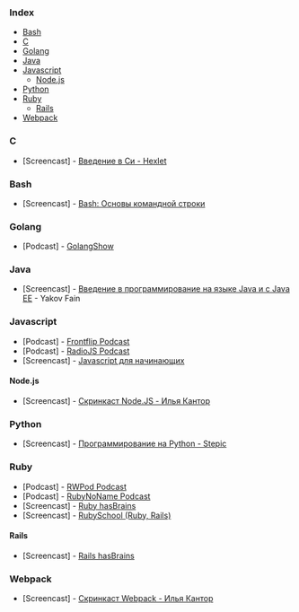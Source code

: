 ### Index

* [Bash](#bash)
* [C](#c)
* [Golang](#golang)
* [Java](#java)
* [Javascript](#javascript)
  * [Node.js](#nodejs)
* [Python](#python)
* [Ruby](#ruby)
  * [Rails](#rails)
* [Webpack](#webpack)


### C
* [Screencast] - [Введение в Си - Hexlet](https://ru.hexlet.io/courses/introduction_to_c)


### Bash

* [Screencast] - [Bash: Основы командной строки](https://ru.hexlet.io/courses/bash)


### Golang

* [Podcast] - [GolangShow](https://golangshow.com)


### Java

* [Screencast] - [Введение в программирование на языке Java и с Java EE](https://www.youtube.com/playlist?list=PLkKunJj_bZefB1_hhS68092rbF4HFtKjW) - Yakov Fain


### Javascript

* [Podcast] - [Frontflip Podcast](http://frontflip.me)
* [Podcast] - [RadioJS Podcast](http://radiojs.ru)
* [Screencast] - [Javascript для начинающих](http://www.magisters.org/education/course/js-for-beginners)


#### Node.js

* [Screencast] - [Скринкаст Node.JS - Илья Кантор](https://learn.javascript.ru/screencast/nodejs)


### Python

* [Screencast] - [Программирование на Python - Stepic](https://stepic.org/course/%D0%9F%D1%80%D0%BE%D0%B3%D1%80%D0%B0%D0%BC%D0%BC%D0%B8%D1%80%D0%BE%D0%B2%D0%B0%D0%BD%D0%B8%D0%B5-%D0%BD%D0%B0-Python-67)


### Ruby

* [Podcast] - [RWPod Podcast](http://rwpod.com)
* [Podcast] - [RubyNoName Podcast](http://rubynoname.ru)
* [Screencast] - [Ruby hasBrains](http://ruby.hasbrains.org)
* [Screencast] - [RubySchool (Ruby, Rails)](http://rubyschool.us)


#### Rails

* [Screencast] - [Rails hasBrains](http://rails.hasbrains.org)


### Webpack

* [Screencast] - [Скринкаст Webpack - Илья Кантор](https://learn.javascript.ru/screencast/webpack)
